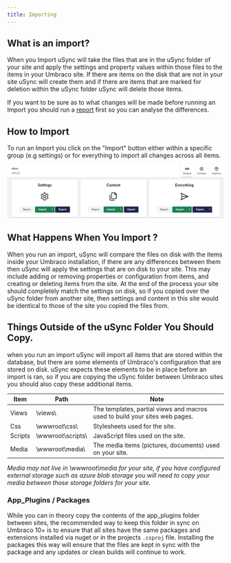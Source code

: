 ```yaml
---
title: Importing
---
```


## What is an import?
When you Import uSync will take the files that are in the uSync folder of your site and apply the settings and property values within those files to the items in your Umbraco site. If there are items on the disk that are not in your site uSync will create them and if there are items that are marked for deletion within the uSync folder uSync will delete those items. 

If you want to be sure as to what changes will be made before running an Import you should run a [report](reporting) first so you can analyse the differences.

## How to Import

To run an Import you click on the "Import" button either within a specific group (e.g settings) or for everything to import all changes across all items. 

![uSync dashboard](newDashboard.png)

## What Happens When You Import ? 

When you run an import, uSync will compare the files on disk with the items inside your Umbraco installation, if there are any differences between them then uSync will apply the settings that are on disk to your site. This may include adding or removing properties or configuration from items, and creating or deleting items from the site. At the end of the process your site should completely match the settings on disk, so if you copied over the uSync folder from another site, then settings and content in this site would be identical to those of the site you copied the files from.

## Things Outside of the uSync Folder You Should Copy.
when you run an import uSync will import all items that are stored within the database, but there are some elements of Umbraco's configuration that are stored on disk. uSync expects these elements to be in place before an import is ran, so if you are copying the uSync folder between Umbraco sites you should also copy these additional items. 

| Item | Path | Note |
|--|--|--|
| Views | \views\ | The templates, partial views and macros used to build your sites web pages.
| Css | \wwwroot\css\ | Stylesheets used for the site.
| Scripts | \wwwroot\scripts\ | JavaScript files used on the site.
| Media | \wwwroot\media\ | The media items (pictures, documents) used on your site. 

*Media may not live in \wwwroot\media for your site, if you have configured external storage such as azure blob storage you will need to copy your media between those storage folders for your site.*

### App_Plugins / Packages 
While you can in theory copy the contents of the app_plugins folder between sites, the recommended way to keep this folder in sync on Umbraco 10+ is to ensure that all sites have the same packages and extensions installed via nuget or in the projects `.csproj` file. Installing the packages this way will ensure that the files are kept in sync with the package and any updates or clean builds will continue to work. 


